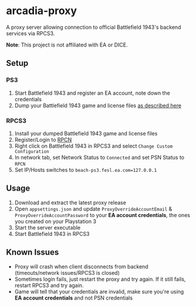# arcadia-proxy

A proxy server allowing connection to official Battlefield 1943's backend services via RPCS3.

**Note**: This project is not affiliated with EA or DICE.

## Setup

### PS3

1. Start Battlefield 1943 and register an EA account, note down the credentials
1. Dump your Battlefield 1943 game and license files [as described here](https://wiki.rpcs3.net/index.php?title=Help%3ADumping_PlayStation_3_games)

### RPCS3

1. Install your dumped Battlefield 1943 game and license files
1. Register/Login to [RPCN](https://wiki.rpcs3.net/index.php?title=Help:Netplay)
1. Right click on Battlefield 1943 in RPCS3 and select `Change Custom Configuration`
1. In network tab, set Network Status to `Connected` and set PSN Status to `RPCN`
1. Set IP/Hosts switches to `beach-ps3.fesl.ea.com=127.0.0.1`

## Usage

1. Download and extract the latest proxy release
1. Open `appsettings.json` and update `ProxyOverrideAccountEmail` & `ProxyOverrideAccountPassword` to your **EA account credentials**, the ones you created on your Playstation 3
1. Start the server executable
1. Start Battlefield 1943 in RPCS3

## Known Issues

* Proxy will crash when client disconnects from backend (timeouts/network issues/RPCS3 is closed)
* Sometimes login fails, just restart the proxy and try again. If it still fails, restart RPCS3 and try again.
* Game will tell that your credentials are invalid, make sure you're using **EA account credentials** and not PSN credentials